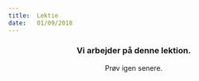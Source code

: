 ```yaml
---
title:  Lektie
date:   01/09/2018
---
```


### <center>Vi arbejder på denne lektion.</center>
<center>Prøv igen senere.</center>